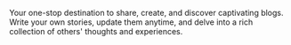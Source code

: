 Your one-stop destination to share, create, and discover captivating blogs. Write your own stories, update them anytime, and delve into a rich collection of others' thoughts and experiences.
